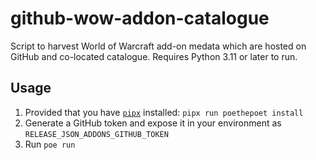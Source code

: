 # github-wow-addon-catalogue

Script to harvest World of Warcraft add-on medata which are hosted on GitHub
and co-located catalogue.
Requires Python 3.11 or later to run.

## Usage

1. Provided that you have [`pipx`](https://github.com/pypa/pipx) installed:
   `pipx run poethepoet install`
1. Generate a GitHub token and expose it in your environment as
   `RELEASE_JSON_ADDONS_GITHUB_TOKEN`
1. Run `poe run`
